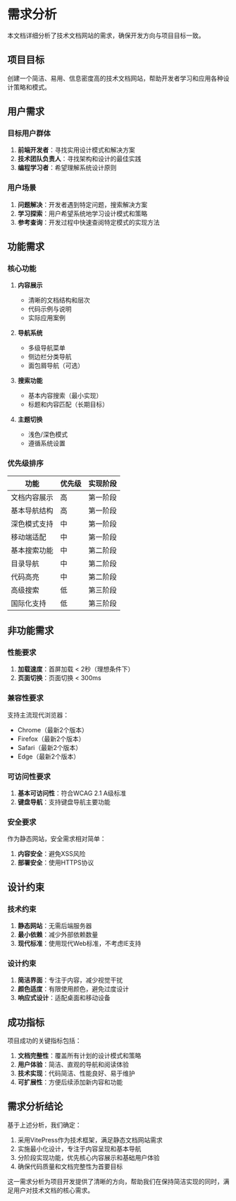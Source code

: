 # 需求分析

本文档详细分析了技术文档网站的需求，确保开发方向与项目目标一致。

## 项目目标

创建一个简洁、易用、信息密度高的技术文档网站，帮助开发者学习和应用各种设计策略和模式。

## 用户需求

### 目标用户群体

1. **前端开发者**：寻找实用设计模式和解决方案
2. **技术团队负责人**：寻找架构和设计的最佳实践
3. **编程学习者**：希望理解系统设计原则

### 用户场景

1. **问题解决**：开发者遇到特定问题，搜索解决方案
2. **学习探索**：用户希望系统地学习设计模式和策略
3. **参考查询**：开发过程中快速查阅特定模式的实现方法

## 功能需求

### 核心功能

1. **内容展示**
   - 清晰的文档结构和层次
   - 代码示例与说明
   - 实际应用案例

2. **导航系统**
   - 多级导航菜单
   - 侧边栏分类导航
   - 面包屑导航（可选）

3. **搜索功能**
   - 基本内容搜索（最小实现）
   - 标题和内容匹配（长期目标）

4. **主题切换**
   - 浅色/深色模式
   - 遵循系统设置

### 优先级排序

| 功能 | 优先级 | 实现阶段 |
|------|-------|---------|
| 文档内容展示 | 高 | 第一阶段 |
| 基本导航结构 | 高 | 第一阶段 |
| 深色模式支持 | 中 | 第一阶段 |
| 移动端适配 | 中 | 第一阶段 |
| 基本搜索功能 | 中 | 第二阶段 |
| 目录导航 | 中 | 第二阶段 |
| 代码高亮 | 中 | 第二阶段 |
| 高级搜索 | 低 | 第三阶段 |
| 国际化支持 | 低 | 第三阶段 |

## 非功能需求

### 性能要求

1. **加载速度**：首屏加载 < 2秒（理想条件下）
2. **页面切换**：页面切换 < 300ms

### 兼容性要求

支持主流现代浏览器：
- Chrome（最新2个版本）
- Firefox（最新2个版本）
- Safari（最新2个版本）
- Edge（最新2个版本）

### 可访问性要求

1. **基本可访问性**：符合WCAG 2.1 A级标准
2. **键盘导航**：支持键盘导航主要功能

### 安全要求

作为静态网站，安全需求相对简单：
1. **内容安全**：避免XSS风险
2. **部署安全**：使用HTTPS协议

## 设计约束

### 技术约束

1. **静态网站**：无需后端服务器
2. **最小依赖**：减少外部依赖数量
3. **现代标准**：使用现代Web标准，不考虑IE支持

### 设计约束

1. **简洁界面**：专注于内容，减少视觉干扰
2. **颜色适度**：有限使用颜色，避免过度设计
3. **响应式设计**：适配桌面和移动设备

## 成功指标

项目成功的关键指标包括：

1. **文档完整性**：覆盖所有计划的设计模式和策略
2. **用户体验**：简洁、直观的导航和阅读体验
3. **技术实现**：代码简洁、性能良好、易于维护
4. **可扩展性**：方便后续添加新内容和功能

## 需求分析结论

基于上述分析，我们确定：

1. 采用VitePress作为技术框架，满足静态文档网站需求
2. 实施最小化设计，专注于内容呈现和基本导航
3. 分阶段实现功能，优先核心内容展示和基础用户体验
4. 确保代码质量和文档完整性为首要目标

这一需求分析为项目开发提供了清晰的方向，帮助我们在保持简洁实现的同时，满足用户对技术文档的核心需求。 